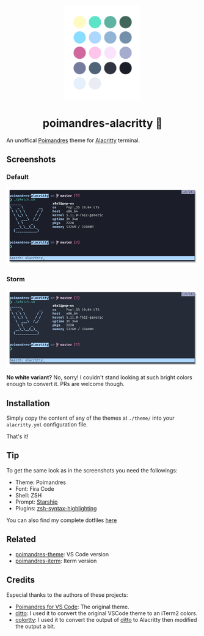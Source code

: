 <p align="center">
	<img src="assets/dots.png" width="200" />
	<h1 align="center">poimandres-alacritty 🎨</h1>
</p>

An unoffical [Poimandres][poimandres] theme for [Alacritty][alacritty] terminal.

## Screenshots

### Default

<p align="center">
	<img src="assets/screenshot.png" />
</p>

### Storm

<p align="center">
	<img src="assets/screenshot-storm.png" />
</p>

**No white variant?** No, sorry! I couldn't stand looking at such bright colors enough to convert it. PRs are welcome though.

## Installation

Simply copy the content of any of the themes at `./theme/` into your `alacritty.yml` configuration file.

That's it!

## Tip

To get the same look as in the screenshots you need the followings:

- Theme: Poimandres
- Font: Fira Code
- Shell: ZSH
- Prompt: [Starship][starship]
- Plugins: [zsh-syntax-highlighting][zsh-syx]

You can also find my complete dotfiles [here][dotfiles]

## Related

- [poimandres-theme][poimandres]: VS Code version
- [poimandres-iterm][poimandres-iterm]: Iterm version

## Credits

Especial thanks to the authors of these projects:

- [Poimandres for VS Code][poimandres]: The original theme.
- [ditto][ditto]: I used it to convert the original VSCode theme to an iTerm2 colors.
- [colortty][colortty]: I used it to convert the output of [ditto][ditto] to Alacritty then modified the output a bit.

[poimandres]: https://github.com/drcmda/poimandres-theme
[alacritty]: https://github.com/alacritty/alacritty
[ditto]: https://github.com/campvanilla/ditto
[colortty]: https://github.com/shuhei/colortty
[starship]: https://starship.rs/
[dotfiles]: https://github.com/z0al/dotfiles
[zsh-syx]: https://github.com/zsh-users/zsh-syntax-highlighting
[poimandres-iterm]: https://github.com/alii/poimandres-iterm/

